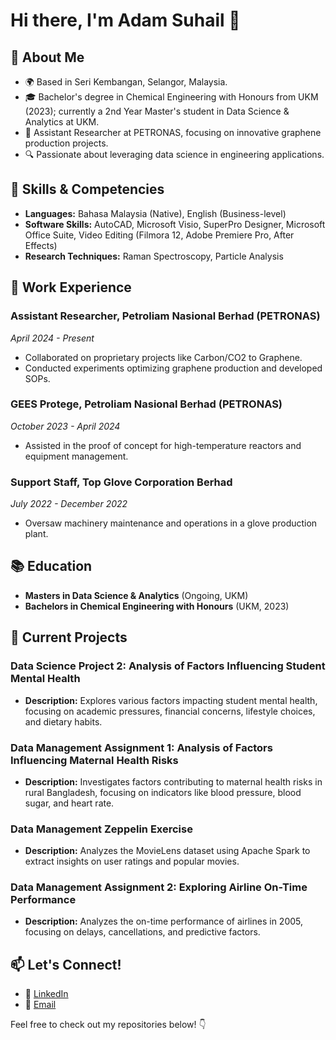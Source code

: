# Hi there, I'm Adam Suhail 👋

## 🌱 About Me
- 🌍 Based in Seri Kembangan, Selangor, Malaysia.
- 🎓 Bachelor's degree in Chemical Engineering with Honours from UKM (2023); currently a 2nd Year Master's student in Data Science & Analytics at UKM.
- 💼 Assistant Researcher at PETRONAS, focusing on innovative graphene production projects.
- 🔍 Passionate about leveraging data science in engineering applications.

## 🔧 Skills & Competencies
- **Languages:** Bahasa Malaysia (Native), English (Business-level)
- **Software Skills:** AutoCAD, Microsoft Visio, SuperPro Designer, Microsoft Office Suite, Video Editing (Filmora 12, Adobe Premiere Pro, After Effects)
- **Research Techniques:** Raman Spectroscopy, Particle Analysis

## 🧩 Work Experience
### Assistant Researcher, Petroliam Nasional Berhad (PETRONAS) 
*April 2024 - Present*
- Collaborated on proprietary projects like Carbon/CO2 to Graphene.
- Conducted experiments optimizing graphene production and developed SOPs.

### GEES Protege, Petroliam Nasional Berhad (PETRONAS)
*October 2023 - April 2024*
- Assisted in the proof of concept for high-temperature reactors and equipment management.

### Support Staff, Top Glove Corporation Berhad
*July 2022 - December 2022*
- Oversaw machinery maintenance and operations in a glove production plant.

## 📚 Education
- **Masters in Data Science & Analytics** (Ongoing, UKM)
- **Bachelors in Chemical Engineering with Honours** (UKM, 2023)

## 📂 Current Projects
### Data Science Project 2: Analysis of Factors Influencing Student Mental Health
- **Description:** Explores various factors impacting student mental health, focusing on academic pressures, financial concerns, lifestyle choices, and dietary habits.

### Data Management Assignment 1: Analysis of Factors Influencing Maternal Health Risks
- **Description:** Investigates factors contributing to maternal health risks in rural Bangladesh, focusing on indicators like blood pressure, blood sugar, and heart rate.
  
### Data Management Zeppelin Exercise
- **Description:** Analyzes the MovieLens dataset using Apache Spark to extract insights on user ratings and popular movies.
  
### Data Management Assignment 2: Exploring Airline On-Time Performance
- **Description:** Analyzes the on-time performance of airlines in 2005, focusing on delays, cancellations, and predictive factors.

## 📫 Let's Connect!
- 💼 [LinkedIn](https://www.linkedin.com/in/adam-suhail-ab7647225/)
- 📧 [Email](mailto:adamsuhail92@gmail.com)

Feel free to check out my repositories below! 👇
